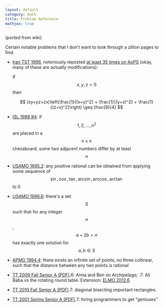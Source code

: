 ```yaml
---
layout: default
category: math
title: Problem Reference
mathjax: true
---
```


(ported from wiki)

Certain notable problems that I don't want to look through a zillion pages to find.

- [Iran TST 1996](http://www.artofproblemsolving.com/Forum/viewtopic.php?t=3547), notoriously reposted [at least 35 times on AoPS](http://www.artofproblemsolving.com/Forum/viewtopic.php?p=2089092#p2089092) (okay, many of these are actually modifications):

  If $$x, y, z > 0$$ then

  $$
  (xy+yz+zx)\left(\frac{1}{(x+y)^2} + \frac{1}{(y+z)^2} + \frac{1}{(z+x)^2}\right) \geq \frac{9}{4}
  $$
- [ISL 1988 #4](http://www.artofproblemsolving.com/Forum/viewtopic.php?f=41&t=57272): if $$1, 2, \ldots, n^2$$ are placed in a $$n \times n$$ chessboard, some two adjacent numbers differ by at least $$n$$
- [USAMO 1995.2](http://www.artofproblemsolving.com/Forum/viewtopic.php?p=23630): any positive rational can be obtained from applying some sequence of $$\sin, \cos, \tan, \arcsin, \arccos, \arctan$$ to 0
- [USAMO 1996.6](http://www.artofproblemsolving.com/Forum/viewtopic.php?f=36&t=57381&): there's a set $$S$$ such that for any integer $$n$$, $$a + 2b = n$$ has exactly one solution for $$ a, b \in S $$
- [APMO 1994.4](http://www.artofproblemsolving.com/Forum/viewtopic.php?f=46&t=78728&): there exists an infinite set of points, no three collinear, such that the distance between any two points is rational
- [TT 2009 Fall Senior A (PDF)](http://www.math.toronto.edu/oz/turgor/archives/TT2009F_SAproblems.pdf).6: Anna and Ben on Archipelago; .7: Ali Baba vs the rotating round table. Extension: [ELMO 2012.6](http://www.artofproblemsolving.com/Forum/viewtopic.php?f=57&t=486904)
- [TT 2010 Fall Senior A (PDF)](http://www.math.toronto.edu/oz/turgor/archives/TT2010F_SAproblems.pdf).7: diagonal bisecting important rectangles.
- [TT 2001 Spring Senior A (PDF)](http://www.math.toronto.edu/oz/turgor/archives/TT2011S_SAproblems.pdf).7: hiring programmers to get "geniuses"
